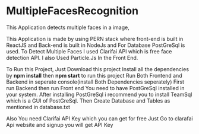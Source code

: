 # MultipleFacesRecognition

This Application detects multiple faces in a image,

This Application is made by using PERN stack
where front-end is built in ReactJS and Back-end is built in NodeJs and For Database PostGreSql is used.
To Detect Multiple Faces I used Clarifai API which is free face detection API.
I also Used Particle.Js In the Front End.

To Run this Project,
Just Download this project
Install all the dependencies by <strong>npm install</strong> then <strong>npm start</strong> to run this project
Run Both Frontend and Backend in seperate console(install Both Dependencies seperately)
First run Backend then run Front end
You need to have PostGreSql installed in your system.
After installing PostGreSql i recommend you to install TeamSql which is a GUI of PostGreSql.
Then Create Database and Tables as mentioned in database.txt

Also You need Clarifai API Key which you can get for free
Just Go to clarafai Api website and signup you will get API Key


